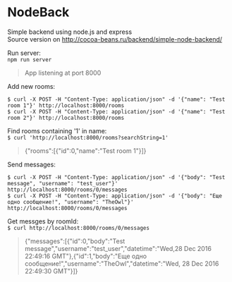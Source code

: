 # NodeBack
Simple backend using node.js and express   
Source version on http://cocoa-beans.ru/backend/simple-node-backend/

Run server:  
```npm run server```
>App listening at port 8000

Add new rooms:  
```
$ curl -X POST -H "Content-Type: application/json" -d '{"name": "Test room 1"}' http://localhost:8000/rooms
$ curl -X POST -H "Content-Type: application/json" -d '{"name": "Test room 2"}' http://localhost:8000/rooms
```

Find rooms containing '1' in name:  
 ```$ curl 'http://localhost:8000/rooms?searchString=1'```
 >{"rooms":[{"id":0,"name":"Test room 1"}]}
 
 Send messages: 
 ```
 $ curl -X POST -H "Content-Type: application/json" -d '{"body": "Test message", "username": "test_user"}' http://localhost:8000/rooms/0/messages
 $ curl -X POST -H "Content-Type: application/json" -d '{"body": "Еще одно сообщение!", "username": "TheOwl"}' http://localhost:8000/rooms/0/messages
 ```
 
 Get messges by roomId:  
  ``` $ curl http://localhost:8000/rooms/0/messages ```
  >{"messages":[{"id":0,"body":"Test message","username":"test_user","datetime":"Wed,28 Dec 2016 22:49:16 GMT"},{"id":1,"body":"Еще одно сообщение!","username":"TheOwl","datetime":"Wed, 28 Dec 2016 22:49:30 GMT"}]}
